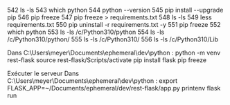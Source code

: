 542 ls -ls
543 which python
544 python --version
545 pip install --upgrade pip
546 pip freeze
547 pip freeze > requirements.txt
548 ls -ls
549 less requirements.txt
550 pip uninstall -r requirements.txt -y
551 pip freeze
552 which python
553 ls -ls /c/Python310/python
554 ls -ls /c/Python310/python/
555 ls -ls /c/Python310/
556 ls -ls /c/Python310/Lib

Dans C:\Users\meyer\Documents\ephemeral\dev\python :
python -m venv rest-flask
source rest-flask/Scripts/activate
pip install flask
pip freeze

Exécuter le serveur
Dans C:\Users\meyer\Documents\ephemeral\dev\python :
export FLASK_APP=~/Documents/ephemeral/dev/rest-flask/app.py
printenv
flask run
